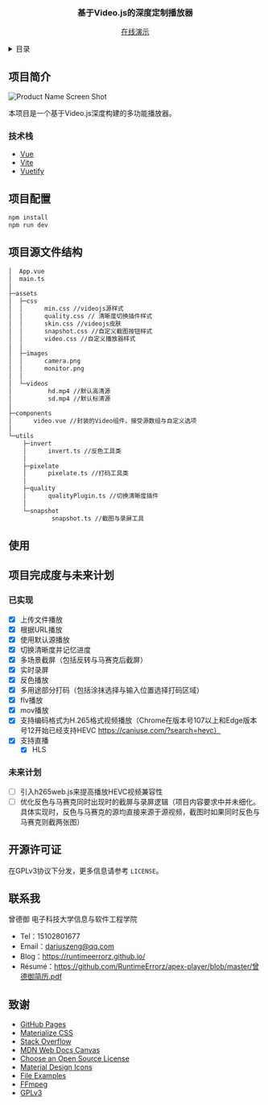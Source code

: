 <div align="center">
<h3 align="center">基于Video.js的深度定制播放器</h3>

<p align="center">
    <a href="https://runtimeerrorz.github.io/player/">在线演示</a>
  </p>
</div>

<details>
  <summary>目录</summary>
  <ol>
    <li>
      <a href="#项目简介">项目简介</a>
      <ul>
        <li><a href="#技术栈">技术栈</a></li>
      </ul>
    </li>
    <li><a href="#项目配置">项目配置</a></li>
    <li><a href="#使用">使用</a></li>
    <li>
      <a href="#项目完成度与未来计划">项目完成度与未来计划</a>
      <ul>
          <li><a href="#已实现">已实现</a></li>
      </ul>
       <ul>
          <li><a href="#未来计划">未来计划</a></li>
      </ul>
    </li>
    <li><a href="#开源许可证">开源许可证</a></li>
    <li><a href="#联系我">联系我</a></li>
    <li><a href="#致谢">致谢</a></li>
  </ol>
</details>

## 项目简介

![Product Name Screen Shot][product-screenshot]

本项目是一个基于Video.js深度构建的多功能播放器。

### 技术栈

* [Vue][Vue-url]
* [Vite][Vite-url]
* [Vuetify][Vuetify-url]

## 项目配置

```sh
npm install
npm run dev
```

## 项目源文件结构

```bash
│  App.vue
│  main.ts
│
├─assets
│  ├─css
│  │      min.css //videojs源样式
│  │      quality.css // 清晰度切换插件样式
│  │      skin.css //videojs皮肤
│  │      snapshot.css //自定义截图按钮样式
│  │      video.css //自定义播放器样式
│  │
│  ├─images
│  │      camera.png
│  │      monitor.png
│  │
│  └─videos
│          hd.mp4 //默认高清源
│          sd.mp4 //默认标清源
│
├─components
│      video.vue //封装的Video组件，接受源数组与自定义选项
│
└─utils
    ├─invert
    │      invert.ts //反色工具类
    │
    ├─pixelate
    │      pixelate.ts //打码工具类
    │
    ├─quality
    │      qualityPlugin.ts //切换清晰度插件
    │
    └─snapshot
            snapshot.ts //截图与录屏工具
```

## 使用

## 项目完成度与未来计划

### 已实现

- [X] 上传文件播放
- [X] 根据URL播放
- [X] 使用默认源播放
- [X] 切换清晰度并记忆进度
- [X] 多场景截屏（包括反转与马赛克后截屏）
- [X] 实时录屏
- [X] 反色播放
- [X] 多用途部分打码（包括涂抹选择与输入位置选择打码区域）
- [X] flv播放
- [X] mov播放
- [X] 支持编码格式为H.265格式视频播放（Chrome在版本号107以上和Edge版本号12开始已经支持HEVC https://caniuse.com/?search=hevc）
- [X] 支持直播
  - [X] HLS

### 未来计划

- [ ] 引入h265web.js来提高播放HEVC视频兼容性
- [ ] 优化反色与马赛克同时出现时的截屏与录屏逻辑（项目内容要求中并未细化。具体实现时，反色与马赛克的源均直接来源于源视频，截图时如果同时反色与马赛克则截两张图）

## 开源许可证

在GPLv3协议下分发，更多信息请参考 `LICENSE`。

## 联系我

曾德御 电子科技大学信息与软件工程学院

* Tel：15102801677
* Email：dariuszeng@qq.com
* Blog：https://runtimeerrorz.github.io/
* Résumé：https://github.com/RuntimeErrorz/apex-player/blob/master/曾德御简历.pdf

## 致谢

* [GitHub Pages](https://pages.github.com)
* [Materialize CSS](https://github.com/dogfalo/materialize)
* [Stack Overflow](https://stackoverflow.com/)
* [MDN Web Docs Canvas](https://developer.mozilla.org/zh-CN/docs/Web/API/Canvas_API)
* [Choose an Open Source License](https://choosealicense.com)
* [Material Design Icons](https://materialdesignicons.com/)
* [File Examples](https://file-examples.com/)
* [FFmpeg](https://ffmpeg.org/)
* [GPLv3](https://www.gnu.org/licenses/gpl-3.0.html)

[Vue.js]: https://img.shields.io/badge/Vue.js-35495E?style=for-the-badge&logo=vuedotjs&logoColor=4FC08D
[Vue-url]: https://vuejs.org/
[Vite.js]: https://img.shields.io/badge/Vite-20232A?style=for-the-badge&logo=vite
[Vite-url]: https://vitejs.cn/
[Vuetify.js]: https://img.shields.io/badge/Vuetify-aeddff?style=for-the-badge&logo=vuetify&logoColor=1697F6
[Vuetify-url]: https://next.vuetifyjs.com/
[product-screenshot]: README_PIC/screenshot.png
